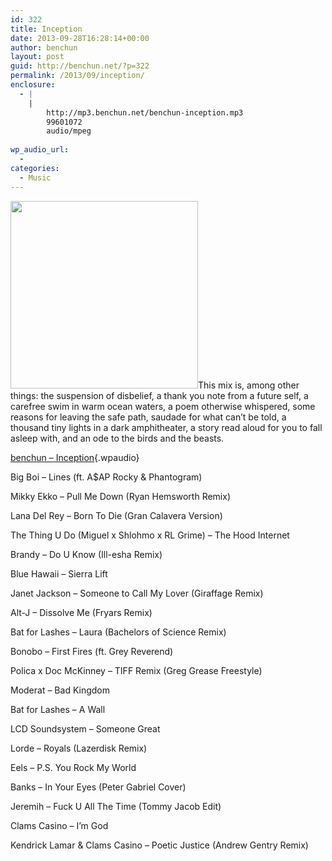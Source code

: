 ```yaml
---
id: 322
title: Inception
date: 2013-09-28T16:28:14+00:00
author: benchun
layout: post
guid: http://benchun.net/?p=322
permalink: /2013/09/inception/
enclosure:
  - |
    |
        http://mp3.benchun.net/benchun-inception.mp3
        99601072
        audio/mpeg
        
wp_audio_url:
  - 
categories:
  - Music
---
```

<img class="alignleft size-medium wp-image-323" src="http://benchun.net/wp-content/uploads/2013/09/inception-300x300.jpg" alt="" width="300" height="300" srcset="http://benchun.net/wp-content/uploads/2013/09/inception-150x150.jpg 150w, http://benchun.net/wp-content/uploads/2013/09/inception-300x300.jpg 300w, http://benchun.net/wp-content/uploads/2013/09/inception.jpg 870w" sizes="(max-width: 300px) 100vw, 300px" />This mix is, among other things: the suspension of disbelief, a thank you note from a future self, a carefree swim in warm ocean waters, a poem otherwise whispered, some reasons for leaving the safe path, saudade for what can&#8217;t be told, a thousand tiny lights in a dark amphitheater, a story read aloud for you to fall asleep with, and an ode to the birds and the beasts.

[benchun &#8211; Inception](http://mp3.benchun.net/benchun-inception.mp3){.wpaudio}

<!--more-->


  
Big Boi &#8211; Lines (ft. A$AP Rocky & Phantogram)
  
Mikky Ekko &#8211; Pull Me Down (Ryan Hemsworth Remix)
  
Lana Del Rey &#8211; Born To Die (Gran Calavera Version)
  
The Thing U Do (Miguel x Shlohmo x RL Grime) &#8211; The Hood Internet
  
Brandy &#8211; Do U Know (Ill-esha Remix)
  
Blue Hawaii &#8211; Sierra Lift
  
Janet Jackson &#8211; Someone to Call My Lover (Giraffage Remix)
  
Alt-J &#8211; Dissolve Me (Fryars Remix)
  
Bat for Lashes &#8211; Laura (Bachelors of Science Remix)
  
Bonobo &#8211; First Fires (ft. Grey Reverend)
  
Polica x Doc McKinney &#8211; TIFF Remix (Greg Grease Freestyle)
  
Moderat &#8211; Bad Kingdom
  
Bat for Lashes &#8211; A Wall
  
LCD Soundsystem &#8211; Someone Great
  
Lorde &#8211; Royals (Lazerdisk Remix)
  
Eels &#8211; P.S. You Rock My World
  
Banks &#8211; In Your Eyes (Peter Gabriel Cover)
  
Jeremih &#8211; Fuck U All The Time (Tommy Jacob Edit)
  
Clams Casino &#8211; I&#8217;m God
  
Kendrick Lamar & Clams Casino &#8211; Poetic Justice (Andrew Gentry Remix)